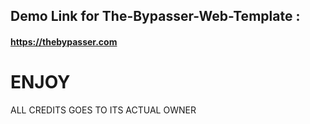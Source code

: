 ## Demo Link for The-Bypasser-Web-Template :
#### https://thebypasser.com
# ENJOY

ALL CREDITS GOES TO ITS ACTUAL OWNER

